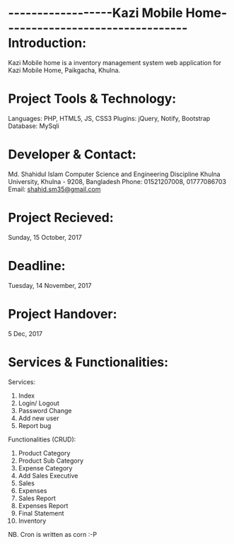 ------------------Kazi Mobile Home--------------------------------
Introduction:
=============
Kazi Mobile home is a inventory management system web application for Kazi Mobile Home, Paikgacha, Khulna.

Project Tools & Technology:
===========================
Languages: PHP, HTML5, JS, CSS3
Plugins: jQuery, Notify, Bootstrap
Database: MySqli


Developer & Contact:
=====================
Md. Shahidul Islam
Computer Science and Engineering Discipline
Khulna University, Khulna - 9208, Bangladesh
Phone: 01521207008, 01777086703
Email: shahid.sm35@gmail.com

Project Recieved:
===========================
Sunday, 15 October, 2017

Deadline:
===========================
Tuesday, 14 November, 2017

Project Handover:
===========================
5 Dec, 2017

Services & Functionalities:
===========================

Services:
1. Index
2. Login/ Logout
3. Password Change
4. Add new user
5. Report bug

Functionalities (CRUD):
1. Product Category
2. Product Sub Category
3. Expense Category
4. Add Sales Executive
5. Sales
6. Expenses
7. Sales Report
8. Expenses Report
9. Final Statement 
10. Inventory

NB. Cron is written as corn :-P
